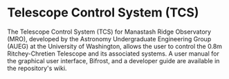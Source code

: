 # Telescope Control System (TCS)

The Telescope Control System (TCS) for Manastash Ridge Observatory (MRO), developed by the Astronomy Undergraduate Engineering Group (AUEG) at the University of Washington, allows the user to control the 0.8m Ritchey-Chretien Telescope and its associated systems. A user manual for the graphical user interface, Bifrost, and a developer guide are available in the repository's wiki.
